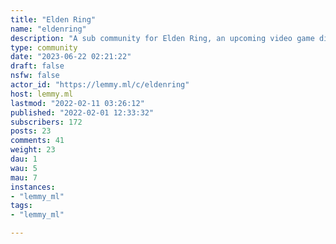 ```yaml
---
title: "Elden Ring" 
name: "eldenring"
description: "A sub community for Elden Ring, an upcoming video game directed by Michael Zaki and published by From Software."
type: community
date: "2023-06-22 02:21:22"
draft: false
nsfw: false
actor_id: "https://lemmy.ml/c/eldenring"
host: lemmy.ml
lastmod: "2022-02-11 03:26:12"
published: "2022-02-01 12:33:32"
subscribers: 172
posts: 23
comments: 41
weight: 23
dau: 1
wau: 5
mau: 7
instances:
- "lemmy_ml"
tags: 
- "lemmy_ml"

---
```

